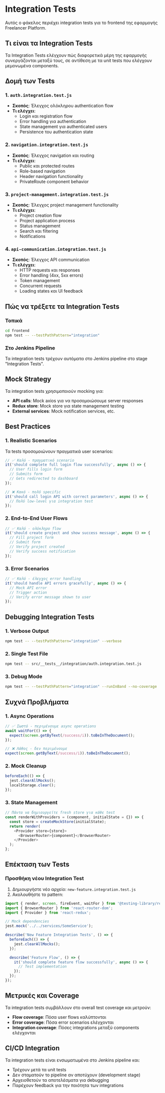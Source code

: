 # Integration Tests

Αυτός ο φάκελος περιέχει integration tests για το frontend της εφαρμογής Freelancer Platform.

## Τι είναι τα Integration Tests

Τα Integration Tests ελέγχουν πώς διαφορετικά μέρη της εφαρμογής συνεργάζονται μεταξύ τους, σε αντίθεση με τα unit tests που ελέγχουν μεμονωμένα components.

## Δομή των Tests

### 1. `auth.integration.test.js`
- **Σκοπός**: Έλεγχος ολόκληρου authentication flow
- **Τι ελέγχει**:
  - Login και registration flow
  - Error handling για authentication
  - State management για authenticated users
  - Persistence του authentication state

### 2. `navigation.integration.test.js`
- **Σκοπός**: Έλεγχος navigation και routing
- **Τι ελέγχει**:
  - Public και protected routes
  - Role-based navigation
  - Header navigation functionality
  - PrivateRoute component behavior

### 3. `project-management.integration.test.js`
- **Σκοπός**: Έλεγχος project management functionality
- **Τι ελέγχει**:
  - Project creation flow
  - Project application process
  - Status management
  - Search και filtering
  - Notifications

### 4. `api-communication.integration.test.js`
- **Σκοπός**: Έλεγχος API communication
- **Τι ελέγχει**:
  - HTTP requests και responses
  - Error handling (4xx, 5xx errors)
  - Token management
  - Concurrent requests
  - Loading states και UI feedback

## Πώς να τρέξετε τα Integration Tests

### Τοπικά
```bash
cd frontend
npm test -- --testPathPattern="integration"
```

### Στο Jenkins Pipeline
Τα integration tests τρέχουν αυτόματα στο Jenkins pipeline στο stage "Integration Tests".

## Mock Strategy

Τα integration tests χρησιμοποιούν mocking για:
- **API calls**: Mock axios για να προσομοιώσουμε server responses
- **Redux store**: Mock store για state management testing
- **External services**: Mock notification services, etc.

## Best Practices

### 1. **Realistic Scenarios**
Τα tests προσομοιώνουν πραγματικά user scenarios:
```javascript
// ✅ Καλό - πραγματικό scenario
it('should complete full login flow successfully', async () => {
  // User fills login form
  // Submits form
  // Gets redirected to dashboard
});

// ❌ Κακό - πολύ specific
it('should call login API with correct parameters', async () => {
  // Πολύ low-level για integration test
});
```

### 2. **End-to-End User Flows**
```javascript
// ✅ Καλό - ολόκληρο flow
it('should create project and show success message', async () => {
  // Fill project form
  // Submit form
  // Verify project created
  // Verify success notification
});
```

### 3. **Error Scenarios**
```javascript
// ✅ Καλό - έλεγχος error handling
it('should handle API errors gracefully', async () => {
  // Mock API error
  // Trigger action
  // Verify error message shown to user
});
```

## Debugging Integration Tests

### 1. **Verbose Output**
```bash
npm test -- --testPathPattern="integration" --verbose
```

### 2. **Single Test File**
```bash
npm test -- src/__tests__/integration/auth.integration.test.js
```

### 3. **Debug Mode**
```bash
npm test -- --testPathPattern="integration" --runInBand --no-coverage
```

## Συχνά Προβλήματα

### 1. **Async Operations**
```javascript
// ✅ Σωστό - περιμένουμε async operations
await waitFor(() => {
  expect(screen.getByText(/success/i)).toBeInTheDocument();
});

// ❌ Λάθος - δεν περιμένουμε
expect(screen.getByText(/success/i)).toBeInTheDocument();
```

### 2. **Mock Cleanup**
```javascript
beforeEach(() => {
  jest.clearAllMocks();
  localStorage.clear();
});
```

### 3. **State Management**
```javascript
// Πάντα να δημιουργείτε fresh store για κάθε test
const renderWithProviders = (component, initialState = {}) => {
  const store = createMockStore(initialState);
  return render(
    <Provider store={store}>
      <BrowserRouter>{component}</BrowserRouter>
    </Provider>
  );
};
```

## Επέκταση των Tests

### Προσθήκη νέου Integration Test

1. Δημιουργήστε νέο αρχείο: `new-feature.integration.test.js`
2. Ακολουθήστε το pattern:
```javascript
import { render, screen, fireEvent, waitFor } from '@testing-library/react';
import { BrowserRouter } from 'react-router-dom';
import { Provider } from 'react-redux';

// Mock dependencies
jest.mock('../../services/SomeService');

describe('New Feature Integration Tests', () => {
  beforeEach(() => {
    jest.clearAllMocks();
  });

  describe('Feature Flow', () => {
    it('should complete feature flow successfully', async () => {
      // Test implementation
    });
  });
});
```

## Μετρικές και Coverage

Τα integration tests συμβάλλουν στο overall test coverage και μετρούν:
- **Flow coverage**: Πόσα user flows καλύπτονται
- **Error coverage**: Πόσα error scenarios ελέγχονται
- **Integration coverage**: Πόσες integrations μεταξύ components ελέγχονται

## CI/CD Integration

Τα integration tests είναι ενσωματωμένα στο Jenkins pipeline και:
- Τρέχουν μετά τα unit tests
- Δεν σταματούν το pipeline αν αποτύχουν (development stage)
- Αρχειοθετούν τα αποτελέσματα για debugging
- Παρέχουν feedback για την ποιότητα των integrations 